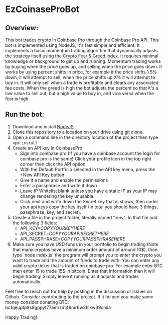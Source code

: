 # EzCoinaseProBot

## Overview: 
This bot trades crypto in Coinbase Pro through the Coinbase Pro API. This bot is implemented using NodeJS, it's fast simple and efficient. It implements a basic momentum trading algorithm that dynamically adjusts the strategy itself using the [Crypto Fear & Greed Index](https://alternative.me/crypto/fear-and-greed-index/). It requires minimal knowledge or background to get up and running. Momentum trading works by buying when the price goes up, and selling when the price goes down. It works by using percent shifts in price, for example if the price shifts 1.5% down, it will attempt to sell, when the price shifts up X% it will attempt to buy in. It will only sell when a trade is profitable and clears any associated fee costs. When the greed is high the bot adjusts the percent so that it's a low value to sell out, but a high value to buy in, and vice versa when the fear is high. 

## Run the bot:
1. Download and install [NodeJS](https://nodejs.org/en/download/)
2. Clone this repository to a location on your drive using git clone.
3. Open a command line in the directory location of the project then type `npm install`
4. Create an API key in CoinbasePro
    * Sign into coinbase pro (If you have a coinbase account the login for coinbase pro is the same) Click your profile icon in the top right corner then click the API option
    * With the Default Portfolio selected in the API key menu, press the +New API Key button
    * Give it a name and enable the permissions
    * Enter a passphrase and write it down
    * Leave IP Whitelist blank unless you have a static IP as your IP may change rendering the key unusable.
    * Click next and write down the Secret key that is shows, then under your api keys copy the key itself (In total you should have 3 things, passphrase, key, and secret).
5. Create a file in the project folder, literally named ".env". In that file add the following 3 fields:
    * API_KEY=_COPYYOURKEYHERE_
    * API_SECRET=_COPYYOURAPISECRETHERE_
    * API_PASSPHRASE=_COPYYOURPASSPHRASEHERE_
6. Make sure you have USD funds in your portfolio to begin trading (Note that many cryptos have a minimum order amount of around 10$), then type `node index.js` the program will prompt you to enter the crypto you want to trade and the amount of funds to trade with. You can enter any valid crypto ticker that is traded on coinbase pro. For example enter BTC then enter 15 to trade 15$ in bitcoin. Enter that information then it will begin trading! Simply leave it running as it adjusts and trades automatically.

Feel free to reach out for help by posting in the discussion or issues on Github. Consider contributing to the project. If it helped you make some money consider donating BTC: bc1qeuptp9s9gppyt77amrzdt49mr6w3hlkw39cmla


Happy Trading!
